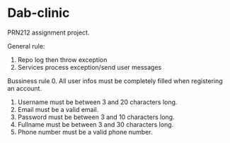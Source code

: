 # Dab-clinic
PRN212 assignment project.

General rule:
1. Repo log then throw exception
2. Services process exception/send user messages

Bussiness rule
0. All user infos must be completely filled when registering an account.
1. Username must be between 3 and 20 characters long.
2. Email must be a valid email.
3. Password must be between 3 and 10 characters long.
4. Fullname must be between 3 and 30 characters long.
5. Phone number must be a valid phone number.


